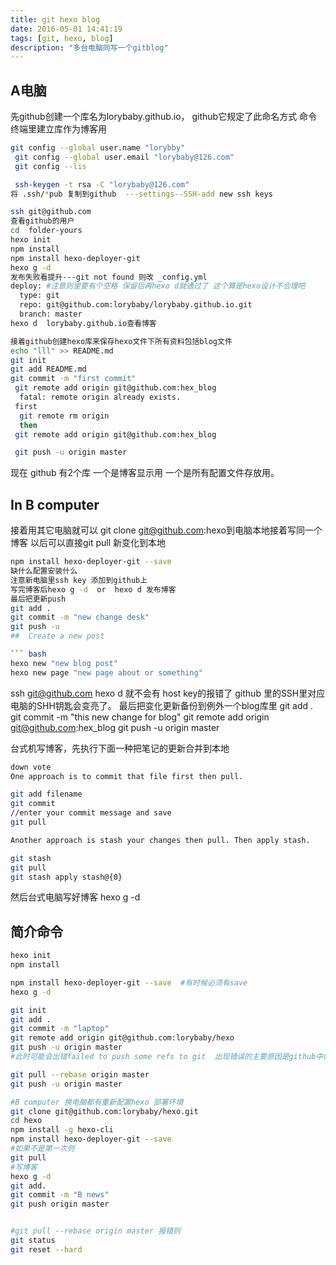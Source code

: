 ```yaml
---
title: git hexo blog
date: 2016-05-01 14:41:19
tags: [git, hexo, blog]
description: "多台电脑同写一个gitblog"
---
```

## A电脑
先github创建一个库名为lorybaby.github.io， github它规定了此命名方式
命令终端里建立库作为博客用
``` bash
git config --global user.name "lorybby"
 git config --global user.email "lorybaby@126.com"
 git config --lis

 ssh-keygen -t rsa -C "lorybaby@126.com"
将 .ssh/*pub 复制到github  ---settings--SSH-add new ssh keys

ssh git@github.com
查看github的用户
cd  folder-yours
hexo init
npm install 
npm install hexo-deployer-git
hexo g -d 
发布失败看提升---git not found 则改 _config.yml 
deploy: #注意则里要有个空格 保留后再hexo d就通过了 这个算是hexo设计不合理吧
  type: git
  repo: git@github.com:lorybaby/lorybaby.github.io.git
  branch: master
hexo d  lorybaby.github.io查看博客

接着github创建hexo库来保存hexo文件下所有资料包括blog文件
echo "lll" >> README.md
git init
git add README.md
git commit -m "first commit"
 git remote add origin git@github.com:hex_blog
  fatal: remote origin already exists. 
 first
  git remote rm origin
  then 
 git remote add origin git@github.com:hex_blog

 git push -u origin master
```
现在 github 有2个库 一个是博客显示用  一个是所有配置文件存放用。

## In  B computer
接着用其它电脑就可以 git clone git@github.com:hexo到电脑本地接着写同一个博客
以后可以直接git  pull 新变化到本地
``` bash
npm install hexo-deployer-git --save
缺什么配置安装什么
注意新电脑里ssh key 添加到github上
写完博客后hexo g -d  or  hexo d 发布博客
最后把更新push
git add .
git commit -m "new change desk"
git push -u
##  Create a new post

``` bash
hexo new "new blog post"
hexo new page "new page about or something"


```
ssh git@github.com
hexo d 就不会有 host key的报错了  github 里的SSH里对应电脑的SHH钥匙会变亮了。
最后把变化更新备份到例外一个blog库里
git add .
git commit -m "this new change for blog"
 git remote add origin git@github.com:hex_blog
git push -u origin master

台式机写博客，先执行下面一种把笔记的更新合并到本地
``` bash
down vote
One approach is to commit that file first then pull.

git add filename
git commit 
//enter your commit message and save 
git pull 

Another approach is stash your changes then pull. Then apply stash.

git stash
git pull
git stash apply stash@{0}
```
然后台式电脑写好博客 hexo g -d 
## 简介命令
``` bash
hexo init
npm install 

npm install hexo-deployer-git --save  #有时候必须有save
hexo g -d

git init
git add .
git commit -m "laptop"
git remote add origin git@github.com:lorybaby/hexo
git push -u origin master
#此时可能会出错failed to push some refs to git  出现错误的主要原因是github中的README.md文件不在本地代码目录中，可以通过如下命令进行代码合并 因为GITHUB建库的时候初始化了README.md

git pull --rebase origin master
git push -u origin master

#B computer 换电脑都有重新配置hexo 部署环境
git clone git@github.com:lorybaby/hexo.git
cd hexo
npm install -g hexo-cli
npm install hexo-deployer-git --save
#如果不是第一次则
git pull
#写博客
hexo g -d
git add.
git commit -m "B news"
git push origin master


#git pull --rebase origin master 报错则
git status
git reset --hard 
``` 


